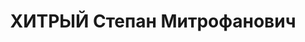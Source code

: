 ---
title: ХИТРЫЙ Степан Митрофанович
description: "1900 р. н., Чернігівська обл., с. Смяч Щорського р-ну, українець, член\
  \ ВКП(б), освіта незакінчена вища, Сумська обл., с-ще Есмань Глухівського р-ну,\
  \ керуючий районної контори «Заготльон» \n  Арешт 5.09.1937. Військовою колегією\
  \ Верховного Суду СРСР 21.12.1937 за ст.ст. 54-7, 54-8, 54-11 КК УСРР засуджений\
  \ до ВМП. Розстріляний 22.12.1937 у м. Київ. \n  Реабілітований 3.12.1957 Військовою\
  \ колегією Верховного Суду СРСР"
---